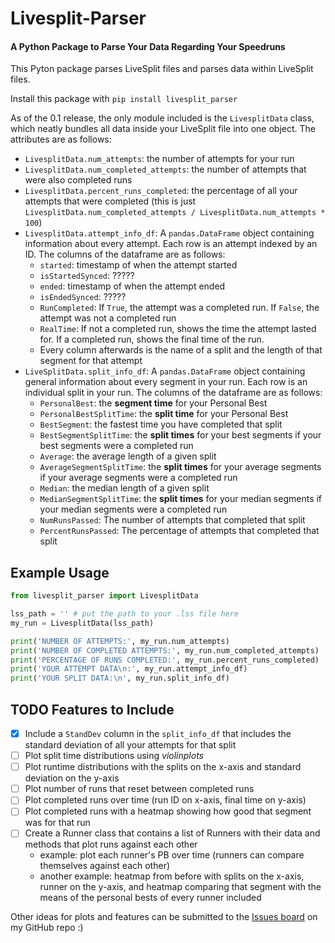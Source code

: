 # Livesplit-Parser

#### A Python Package to Parse Your Data Regarding Your Speedruns

This Pyton package parses LiveSplit files and parses data within LiveSplit files.

Install this package with `pip install livesplit_parser`

As of the 0.1 release, the only module included is the `LivesplitData` class, which neatly bundles all data inside your LiveSplit file into one object. The attributes are as follows:

* `LivesplitData.num_attempts`: the number of attempts for your run
* `LivesplitData.num_completed_attempts`: the number of attempts that were also completed runs
* `LivesplitData.percent_runs_completed`: the percentage of all your attempts that were completed (this is just `LivesplitData.num_completed_attempts / LivesplitData.num_attempts * 100`)
* `LivesplitData.attempt_info_df`: A `pandas.DataFrame` object containing information about every attempt. Each row is an attempt indexed by an ID. The columns of the dataframe are as follows:
  * `started`: timestamp of when the attempt started
  * `isStartedSynced`: ?????
  * `ended`: timestamp of when the attempt ended
  * `isEndedSynced`: ?????
  * `RunCompleted`: If `True`, the attempt was a completed run. If `False`, the attempt was not a completed run
  * `RealTime`: If not a completed run, shows the time the attempt lasted for. If a completed run, shows the final time of the run.
  * Every column afterwards is the name of a split and the length of that segment for that attempt
* `LiveSplitData.split_info_df`: A `pandas.DataFrame` object containing general information about every segment in your run. Each row is an individual split in your run. The columns of the dataframe are as follows:
  * `PersonalBest`: the **segment time** for your Personal Best
  * `PersonalBestSplitTime`: the **split time** for your Personal Best
  * `BestSegment`: the fastest time you have completed that split
  * `BestSegmentSplitTime`: the **split times** for your best segments if your best segments were a completed run
  * `Average`: the average length of a given split
  * `AverageSegmentSplitTime`: the **split times** for your average segments if your average segments were a completed run
  * `Median`: the median length of a given split
  * `MedianSegmentSplitTime`: the **split times** for your median segments if your median segments were a completed run
  * `NumRunsPassed`: The number of attempts that completed that split
  * `PercentRunsPassed`: The percentage of attempts that completed that split


## Example Usage

```python
from livesplit_parser import LivesplitData

lss_path = '' # put the path to your .lss file here
my_run = LivesplitData(lss_path)

print('NUMBER OF ATTEMPTS:', my_run.num_attempts)
print('NUMBER OF COMPLETED ATTEMPTS:', my_run.num_completed_attempts)
print('PERCENTAGE OF RUNS COMPLETED:', my_run.percent_runs_completed)
print('YOUR ATTEMPT DATA\n:', my_run.attempt_info_df)
print('YOUR SPLIT DATA:\n', my_run.split_info_df)
```

## TODO Features to Include

- [x] Include a `StandDev` column in the `split_info_df` that includes the standard deviation of all your attempts for that split
- [ ] Plot split time distributions using *violinplots*
- [ ] Plot runtime distributions with the splits on the x-axis and standard deviation on the y-axis
- [ ] Plot number of runs that reset between completed runs
- [ ] Plot completed runs over time (run ID on x-axis, final time on y-axis)
- [ ] Plot completed runs with a heatmap showing how good that segment was for that run
- [ ] Create a Runner class that contains a list of Runners with their data and methods that plot runs against each other
	* example: plot each runner's PB over time (runners can compare themselves against each other)
	* another example: heatmap from before with splits on the x-axis, runner on the y-axis, and heatmap comparing that segment with the means of the personal bests of every runner included

Other ideas for plots and features can be submitted to the [Issues board](https://github.com/TrevorBushnell/livesplit_parser/issues) on my GitHub repo :)
